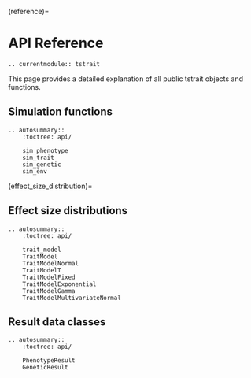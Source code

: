 (reference)=

# API Reference

```{eval-rst}
.. currentmodule:: tstrait
```

This page provides a detailed explanation of all public tstrait objects and functions.

## Simulation functions

```{eval-rst}
.. autosummary::
    :toctree: api/

    sim_phenotype
    sim_trait
    sim_genetic
    sim_env
```

(effect_size_distribution)=

## Effect size distributions

```{eval-rst}
.. autosummary::
    :toctree: api/

    trait_model
    TraitModel
    TraitModelNormal
    TraitModelT
    TraitModelFixed
    TraitModelExponential
    TraitModelGamma
    TraitModelMultivariateNormal
```

## Result data classes

```{eval-rst}
.. autosummary::
    :toctree: api/

    PhenotypeResult
    GeneticResult
```
